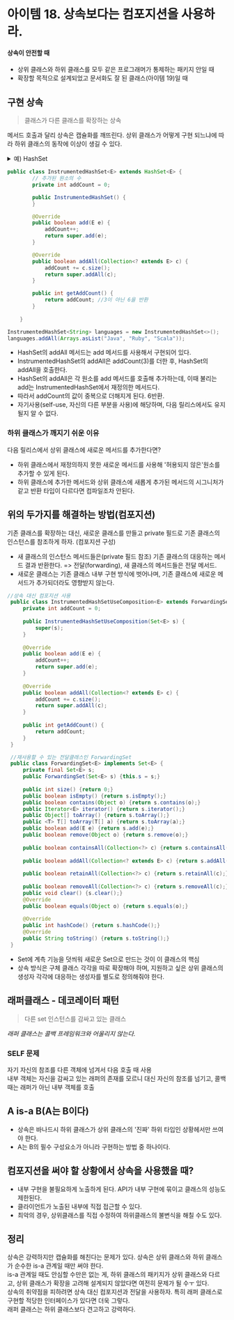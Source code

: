 # 아이템 18. 상속보다는 컴포지션을 사용하라.

#### 상속이 안전할 때
- 상위 클래스와 하위 클래스를 모두 같은 프로그래머가 통제하는 패키지 안일 때
- 확장할 목적으로 설계되었고 문서화도 잘 된 클래스(아이템 19)일 때

## 구현 상속
> 클래스가 다른 클래스를 확장하는 상속

메서드 호출과 달리 상속은 캡슐화를 깨뜨린다. 상위 클래스가 어떻게 구현 되느냐에 따라 하위 클래스의 동작에 이상이 생길 수 있다.
<details>
    <summary>예) HashSet</summary>
    Set 인터페이스에서 지원하는 구현 클래스 </br>
    1. 중복된 값 허용하지 않음</br>
    2. 저장한 순서가 보장되지 않음</br>
    3. null을 값으로 허용</br>
    ex)닉네임-'중복확인'
</details>

```java
public class InstrumentedHashSet<E> extends HashSet<E> {
        // 추가된 원소의 수
        private int addCount = 0;

        public InstrumentedHashSet() {
        }

        @Override
        public boolean add(E e) {
            addCount++;
            return super.add(e);
        }

        @Override
        public boolean addAll(Collection<? extends E> c) {
            addCount += c.size();
            return super.addAll(c);
        }

        public int getAddCount() {
            return addCount; //3이 아닌 6을 반환
        }
        
    }
```
```java
InstrumentedHashSet<String> languages = new InstrumentedHashSet<>();
languages.addAll(Arrays.asList("Java", "Ruby", "Scala"));
```
- HashSet의 addAll 메서드는 add 메서드를 사용해서 구현되어 있다.
- InstrumentedHashSet의 addAll은 addCount(3)를 더한 후, HashSet의 addAll을 호출한다.
- HashSet의 addAll은 각 원소를 add 메서드를 호출해 추가하는데, 이때 불리는 add는 InstrumentedHashSet에서 재정의한 메서드다.
- 따라서 addCount의 값이 중복으로 더해지게 된다. 6반환.
- 자기사용(self-use, 자신의 다른 부분을 사용)에 해당하며, 다음 릴리스에서도 유지될지 알 수 없다.

### 하위 클래스가 깨지기 쉬운 이유
다음 릴리스에서 상위 클래스에 새로운 메서드를 추가한다면? </br>
- 하위 클래스에서 재정의하지 못한 새로운 메서드를 사용해 '허용되지 않은'원소를 추가할 수 있게 된다.
- 하위 클래스에 추가한 메서드와 상위 클래스에 새롭게 추가된 메서드의 시그니처가 같고 반환 타입이 다르다면 컴파일조차 안된다.

## 위의 두가지를 해결하는 방법(컴포지션)
기존 클래스를 확장하는 대신, 새로운 클래스를 만들고 private 필드로 기존 클래스의 인스턴스를 참조하게 하자. (컴포지션 구성)
   - 새 클래스의 인스턴스 메서드들은(private 필드 참조) 기존 클래스의 대응하는 메서드 결과 반환한다. => 전달(forwarding), 새 클래스의 메서드들은 전달 메서드.
   - 새로운 클래스는 기존 클래스 내부 구현 방식에 벗어나며, 기존 클래스에 새로운 메서드가 추가되더라도 영향받지 않는다.
    
   ```java
   //상속 대신 컴포지션 사용
    public class InstrumentedHashSetUseComposition<E> extends ForwardingSet<E> {
        private int addCount = 0;
    
        public InstrumentedHashSetUseComposition(Set<E> s) {
            super(s);
        }
    
        @Override
        public boolean add(E e) {
            addCount++;
            return super.add(e);
        }
    
        @Override
        public boolean addAll(Collection<? extends E> c) {
            addCount += c.size();
            return super.addAll(c);
        }
    
        public int getAddCount() {
            return addCount;
        }
    }

    //재사용할 수 있는 전달클래스인 ForwardingSet
    public class ForwardingSet<E> implements Set<E> {
        private final Set<E> s;
        public ForwardingSet(Set<E> s) {this.s = s;}
    
        public int size() {return 0;}
        public boolean isEmpty() {return s.isEmpty();}
        public boolean contains(Object o) {return s.contains(o);}
        public Iterator<E> iterator() {return s.iterator();}
        public Object[] toArray() {return s.toArray();}
        public <T> T[] toArray(T[] a) {return s.toArray(a);}
        public boolean add(E e) {return s.add(e);}
        public boolean remove(Object o) {return s.remove(o);}
    
        public boolean containsAll(Collection<?> c) {return s.containsAll(c);}
    
        public boolean addAll(Collection<? extends E> c) {return s.addAll(c);}
    
        public boolean retainAll(Collection<?> c) {return s.retainAll(c);}
    
        public boolean removeAll(Collection<?> c) {return s.removeAll(c);}
        public void clear() {s.clear();}
        @Override
        public boolean equals(Object o) {return s.equals(o);}
    
        @Override
        public int hashCode() {return s.hashCode();}
        @Override
        public String toString() {return s.toString();}
    }
   ```
- Set에 계측 기능을 덧씌워 새로운 Set으로 만드는 것이 이 클래스의 핵심
- 상속 방식은 구체 클래스 각각을 따로 확장해야 하며, 지원하고 싶은 상위 클래스의 생성자 각각에 대응하는 생성자를 별도로 정의해줘야 한다.

## 래퍼클래스 - 데코레이터 패턴
> 다른 set 인스턴스를 감싸고 있는 클래스

*래퍼 클래스는 콜백 프레임워크와 어울리지 않는다.*

### SELF 문제
자기 자신의 참조를 다른 객체에 넘겨서 다음 호출 때 사용</br>
내부 객체는 자신을 감싸고 있는 래퍼의 존재를 모르니 대신 자신의 참조를 넘기고, 콜백 때는 래퍼가 아닌 내부 객체를 호출

## A is-a B(A는 B이다)
- 상속은 바나드시 하위 클래스가 상위 클래스의 '진짜' 하위 타입인 상황헤서만 쓰여야 한다.
- A는 B의 필수 구성요소가 아니라 구현하는 방법 중 하나이다.

## 컴포지션을 써야 할 상황에서 상속을 사용했을 때?
- 내부 구현을 불필요하게 노출하게 된다. API가 내부 구현에 묶이고 클래스의 성능도 제한된다.
- 클라이언트가 노출된 내부에 직접 접근할 수 있다.
- 최악의 경우, 상위클래스를 직접 수정하여 하위클래스의 불변식을 해칠 수도 있다.

## 정리
상속은 강력하지만 캡슐화를 해친다는 문제가 있다. 상속은 상위 클래스와 하위 클래스가 순수한 is-a 관계일 때만 써야 한다.</br>
is-a 관계일 때도 안심할 수만은 없는 게, 하위 클래스의 패키지가 상위 클래스와 다르고, 상위 클래스가 확장을 고려해 설계되지 않았다면 여전히 문제가 될 수ㅜ 있다. </br>
상속의 취약점을 피하려면 상속 대신 컴포지션과 전달을 사용하자. 특히 래퍼 클래스로 구현할 적당한 인터페이스가 있다면 더욱 그렇다.</br>
래퍼 클래스는 하위 클래스보다 견고하고 강력하다.